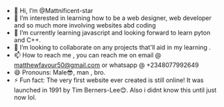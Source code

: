 - 👋 Hi, I’m @Mattnificent-star
- 👀 I’m interested in learning how to be a web designer, web developer and so much more involving websites abd coding
- 🌱 I’m currently learning javascript and looking forward to learn pyton and C++.
- 💞️ I’m looking to collaborate on any projects that'll aid in my learning . 
- 📫 How to reach me , you can reach me on email @ matthewfavour50@gmail.com or whatsapp @ +2348077992649
- 😄 Pronouns: Male😎, man , bro. 
- ⚡ Fun fact: The very first website ever created is still online! It was launched in 1991 by Tim Berners-Lee😊. Also i didnt know this until just now lol. 

<!---
Mattnificent-star/Mattnificent-star is a ✨ special ✨ repository because its `README.md` (this file) appears on your GitHub profile.
You can click the Preview link to take a look at your changes.
--->
